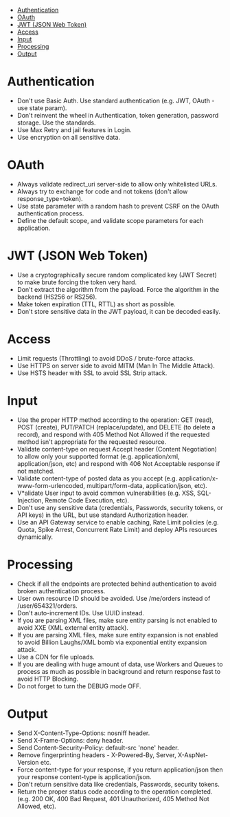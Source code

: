 -   [Authentication](#authentication)
-   [OAuth](#oauth)
-   [JWT (JSON Web Token)](#jwt-json-web-token)
-   [Access](#access)
-   [Input](#input)
-   [Processing](#processing)
-   [Output](#output)

Authentication
==============

-   Don't use Basic Auth. Use standard authentication (e.g. JWT, OAuth -
    use state param).
-   Don't reinvent the wheel in Authentication, token generation,
    password storage. Use the standards.
-   Use Max Retry and jail features in Login.
-   Use encryption on all sensitive data.

OAuth
=====

-   Always validate redirect\_uri server-side to allow only whitelisted
    URLs.
-   Always try to exchange for code and not tokens (don't allow
    response\_type=token).
-   Use state parameter with a random hash to prevent CSRF on the OAuth
    authentication process.
-   Define the default scope, and validate scope parameters for each
    application.

JWT (JSON Web Token)
====================

-   Use a cryptographically secure random complicated key (JWT Secret)
    to make brute forcing the token very hard.
-   Don't extract the algorithm from the payload. Force the algorithm in
    the backend (HS256 or RS256).
-   Make token expiration (TTL, RTTL) as short as possible.
-   Don't store sensitive data in the JWT payload, it can be decoded
    easily.

Access
======

-   Limit requests (Throttling) to avoid DDoS / brute-force attacks.
-   Use HTTPS on server side to avoid MITM (Man In The Middle Attack).
-   Use HSTS header with SSL to avoid SSL Strip attack.

Input
=====

-   Use the proper HTTP method according to the operation: GET (read),
    POST (create), PUT/PATCH (replace/update), and DELETE (to delete a
    record), and respond with 405 Method Not Allowed if the requested
    method isn't appropriate for the requested resource.
-   Validate content-type on request Accept header (Content Negotiation)
    to allow only your supported format (e.g. application/xml,
    application/json, etc) and respond with 406 Not Acceptable response
    if not matched.
-   Validate content-type of posted data as you accept (e.g.
    application/x-www-form-urlencoded, multipart/form-data,
    application/json, etc).
-   V\*alidate User input to avoid common vulnerabilities (e.g. XSS,
    SQL-Injection, Remote Code Execution, etc).
-   Don't use any sensitive data (credentials, Passwords, security
    tokens, or API keys) in the URL, but use standard Authorization
    header.
-   Use an API Gateway service to enable caching, Rate Limit policies
    (e.g. Quota, Spike Arrest, Concurrent Rate Limit) and deploy APIs
    resources dynamically.

Processing
==========

-   Check if all the endpoints are protected behind authentication to
    avoid broken authentication process.
-   User own resource ID should be avoided. Use /me/orders instead of
    /user/654321/orders.
-   Don't auto-increment IDs. Use UUID instead.
-   If you are parsing XML files, make sure entity parsing is not
    enabled to avoid XXE (XML external entity attack).
-   If you are parsing XML files, make sure entity expansion is not
    enabled to avoid Billion Laughs/XML bomb via exponential entity
    expansion attack.
-   Use a CDN for file uploads.
-   If you are dealing with huge amount of data, use Workers and Queues
    to process as much as possible in background and return response
    fast to avoid HTTP Blocking.
-   Do not forget to turn the DEBUG mode OFF.

Output
======

-   Send X-Content-Type-Options: nosniff header.
-   Send X-Frame-Options: deny header.
-   Send Content-Security-Policy: default-src 'none' header.
-   Remove fingerprinting headers - X-Powered-By, Server,
    X-AspNet-Version etc.
-   Force content-type for your response, if you return application/json
    then your response content-type is application/json.
-   Don't return sensitive data like credentials, Passwords, security
    tokens.
-   Return the proper status code according to the operation completed.
    (e.g. 200 OK, 400 Bad Request, 401 Unauthorized, 405 Method Not
    Allowed, etc).
